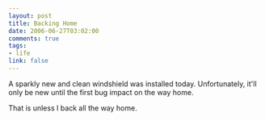 ```yaml
--- 
layout: post
title: Backing Home
date: 2006-06-27T03:02:00
comments: true
tags:
- life
link: false
---
```

A sparkly new and clean windshield was installed today. Unfortunately, it'll only be new until the first bug impact on the way home.

That is unless I back all the way home.
